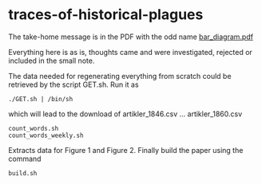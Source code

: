 # traces-of-historical-plagues

The take-home message is in the PDF with the odd name [bar_diagram.pdf](bar_diagram.pdf)

Everything here is as is, thoughts came and were investigated,
rejected or included in the small note.

The data needed for regenerating everything from scratch could be
retrieved by the script GET.sh. Run it as

```
./GET.sh | /bin/sh
```

which will lead to the download of artikler_1846.csv ... artikler_1860.csv

```
count_words.sh 
count_words_weekly.sh 
```
Extracts data for Figure 1 and Figure 2. Finally build the paper using the command

```
build.sh
```





